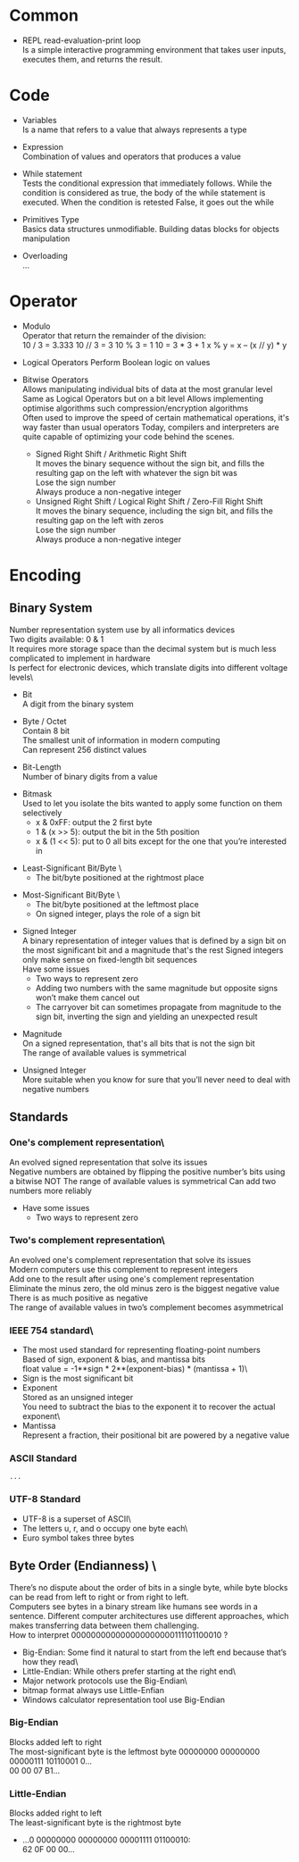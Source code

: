 # Common

+ REPL read-evaluation-print loop \
  Is a simple interactive programming environment that takes user inputs, executes them, and returns the result.

# Code

+ Variables \
  Is a name that refers to a value that always represents a type

- Expression \
  Combination of values and operators that produces a value

+ While statement \
  Tests the conditional expression that immediately follows. While the condition is considered as true, the body of the
  while statement is executed. When the condition is retested False, it goes out the while

- Primitives Type \
  Basics data structures unmodifiable. Building datas blocks for objects manipulation

+ Overloading \
  ...

# Operator

+ Modulo \
  Operator that return the remainder of the division:\
  10 / 3 = 3.333 10 // 3 = 3 10 % 3 = 1 10 = 3 * 3 + 1 x % y = x – (x // y) * y

- Logical Operators Perform Boolean logic on values

- Bitwise Operators \
  Allows manipulating individual bits of data at the most granular level\
  Same as Logical Operators but on a bit level Allows implementing optimise algorithms such compression/encryption
  algorithms\
  Often used to improve the speed of certain mathematical operations, it's way faster than usual operators Today,
  compilers and interpreters are quite capable of optimizing your code behind the scenes.
    + Signed Right Shift / Arithmetic Right Shift\
      It moves the binary sequence without the sign bit, and fills the resulting gap on the left with whatever the sign
      bit was\
      Lose the sign number\
      Always produce a non-negative integer
    + Unsigned Right Shift / Logical Right Shift / Zero-Fill Right Shift\
      It moves the binary sequence, including the sign bit, and fills the resulting gap on the left with zeros\
      Lose the sign number\
      Always produce a non-negative integer

# Encoding

## Binary System

Number representation system use by all informatics devices\
Two digits available: 0 & 1\
It requires more storage space than the decimal system but is much less complicated to implement in hardware\
Is perfect for electronic devices, which translate digits into different voltage levels\

+ Bit \
  A digit from the binary system

- Byte / Octet  \
  Contain 8 bit\
  The smallest unit of information in modern computing\
  Can represent 256 distinct values

+ Bit-Length \
  Number of binary digits from a value

- Bitmask \
  Used to let you isolate the bits wanted to apply some function on them selectively
    + x & 0xFF: output the 2 first byte
    + 1 & (x >> 5): output the bit in the 5th position
    + x & (1 << 5): put to 0 all bits except for the one that you’re interested in

+ Least-Significant Bit/Byte \
    + The bit/byte positioned at the rightmost place

- Most-Significant Bit/Byte \
    + The bit/byte positioned at the leftmost place
    + On signed integer, plays the role of a sign bit

+ Signed Integer\
  A binary representation of integer values that is defined by a sign bit on the most significant bit and a magnitude
  that's the rest Signed integers only make sense on fixed-length bit sequences\
  Have some issues
    + Two ways to represent zero
    + Adding two numbers with the same magnitude but opposite signs won’t make them cancel out
    + The carryover bit can sometimes propagate from magnitude to the sign bit, inverting the sign and yielding an
      unexpected result

- Magnitude\
  On a signed representation, that's all bits that is not the sign bit\
  The range of available values is symmetrical

+ Unsigned Integer\
  More suitable when you know for sure that you’ll never need to deal with negative numbers

## Standards

### One's complement representation\

An evolved signed representation that solve its issues\
Negative numbers are obtained by flipping the positive number’s bits using a bitwise NOT The range of available values
is symmetrical Can add two numbers more reliably

+ Have some issues
    + Two ways to represent zero

### Two's complement representation\

An evolved one's complement representation that solve its issues\
Modern computers use this complement to represent integers\
Add one to the result after using one's complement representation\
Eliminate the minus zero, the old minus zero is the biggest negative value\
There is as much positive as negative\
The range of available values in two’s complement becomes asymmetrical

### IEEE 754 standard\

+ The most used standard for representing floating-point numbers\
  Based of sign, exponent & bias, and mantissa bits\
  float value = -1\*\*sign * 2\*\*(exponent-bias) * (mantissa + 1)\
+ Sign is the most significant bit
+ Exponent\
  Stored as an unsigned integer\
  You need to subtract the bias to the exponent it to recover the actual exponent\
+ Mantissa\
  Represent a fraction, their positional bit are powered by a negative value

### ASCII Standard

    ...

### UTF-8 Standard

+ UTF-8 is a superset of ASCII\
+ The letters u, r, and o occupy one byte each\
+ Euro symbol takes three bytes

## Byte Order (Endianness) \

There’s no dispute about the order of bits in a single byte, while byte blocks can be read from left to right or from
right to left.\
Computers see bytes in a binary stream like humans see words in a sentence. Different computer architectures use
different approaches, which makes transferring data between them challenging.\
How to interpret 000000000000000000000111101100010 ?

+ Big-Endian: Some find it natural to start from the left end because that’s how they read\
+ Little-Endian: While others prefer starting at the right end\
+ Major network protocols use the Big-Endian\
+ bitmap format always use Little-Enfian
+ Windows calculator representation tool use Big-Endian

### Big-Endian

Blocks added left to right\
The most-significant byte is the leftmost byte 00000000 00000000 00000111 10110001 0...\
00 00 07 B1...

### Little-Endian

Blocks added right to left\
The least-significant byte is the rightmost byte

+ ...0 00000000 00000000 00001111 01100010:\
  62 0F 00 00...
